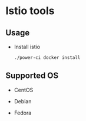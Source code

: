 # Istio tools

## Usage

- Install istio

  `./power-ci docker install`

## Supported OS

- CentOS

- Debian

- Fedora
